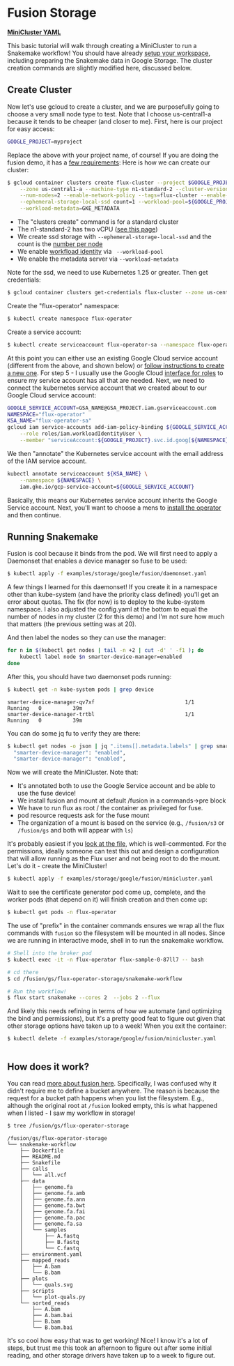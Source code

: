# Fusion Storage

 **[MiniCluster YAML](https://github.com/flux-framework/flux-operator/blob/main/examples/storage/google/fusion/minicluster.yaml)**

This basic tutorial will walk through creating a MiniCluster to run a Snakemake workflow! You should have
already [setup your workspace](setup.md), including preparing the Snakemake data in
Google Storage. The cluster creation commands are slightly modified here, discussed below.

## Create Cluster

Now let's use gcloud to create a cluster, and we are purposefully going to choose
a very small node type to test. Note that I choose us-central1-a because it tends
to be cheaper (and closer to me). First, here is our project for easy access:

```bash
GOOGLE_PROJECT=myproject
```

Replace the above with your project name, of course! If you are doing the fusion demo, it
has a [few requirements](https://github.com/seqeralabs/wave-showcase/tree/master/example-gke):
Here is how we can create our cluster:

```bash
$ gcloud container clusters create flux-cluster --project $GOOGLE_PROJECT \
    --zone us-central1-a --machine-type n1-standard-2 --cluster-version 1.25 \
    --num-nodes=2 --enable-network-policy --tags=flux-cluster --enable-intra-node-visibility \
    --ephemeral-storage-local-ssd count=1 --workload-pool=${GOOGLE_PROJECT}.svc.id.goog \
    --workload-metadata=GKE_METADATA
```

 - The "clusters create" command is for a standard cluster
 - The n1-standard-2 has two vCPU ([see this page](https://cloud.google.com/compute/docs/general-purpose-machines))
 - We create ssd storage with `--ephemeral-storage-local-ssd` and the count is the [number per node](https://cloud.google.com/kubernetes-engine/docs/how-to/persistent-volumes/local-ssd)
 - We enable [workfload identity](https://cloud.google.com/kubernetes-engine/docs/how-to/workload-identity) via ` --workload-pool`
 - We enable the metadata server via `--workload-metadata`

Note for the ssd, we need to use Kubernetes 1.25 or greater. Then get credentials:

```bash
$ gcloud container clusters get-credentials flux-cluster --zone us-central1-a --project $GOOGLE_PROJECT
```

Create the "flux-operator" namespace:

```bash
$ kubectl create namespace flux-operator
```

Create a service account:

```bash
$ kubectl create serviceaccount flux-operator-sa --namespace flux-operator
```

At this point you can either use an existing Google Cloud service account (different from the above, and shown below)
or [follow instructions to create a new one](https://cloud.google.com/kubernetes-engine/docs/how-to/workload-identity#gcloud_3).
For step 5 - I usually use the Google Cloud [interface for roles](https://console.cloud.google.com/iam-admin/iam) 
to ensure my service account has all that are needed. Next, we need to connect the kubernetes service account
that we created about to our Google Cloud service account:

```bash
GOOGLE_SERVICE_ACCOUNT=GSA_NAME@GSA_PROJECT.iam.gserviceaccount.com
NAMESPACE="flux-operator"
KSA_NAME="flux-operator-sa"
gcloud iam service-accounts add-iam-policy-binding ${GOOGLE_SERVICE_ACCOUNT} \
    --role roles/iam.workloadIdentityUser \
    --member "serviceAccount:${GOOGLE_PROJECT}.svc.id.goog[${NAMESPACE}/${KSA_NAME}]"
```

We then "annotate" the Kubernetes service account with the email address of the IAM service account.

```bash
kubectl annotate serviceaccount ${KSA_NAME} \
    --namespace ${NAMESPACE} \
    iam.gke.io/gcp-service-account=${GOOGLE_SERVICE_ACCOUNT}
```

Basically, this means our Kubernetes service account inherits the Google Service account.
Next, you'll want to choose a mens to [install the operator](https://flux-framework.org/flux-operator/getting_started/user-guide.html#install) 
and then continue.

## Running Snakemake

Fusion is cool because it binds from the pod. We will first need to apply a Daemonset that enables a device
manager so fuse to be used:

```bash
$ kubectl apply -f examples/storage/google/fusion/daemonset.yaml
```

A few things I learned for this daemonset! If you create it in a namespace other than kube-system (and have the
priority class defined) you'll get an error about quotas. The fix (for now) is to deploy to the kube-system
namespace. I also adjusted the config.yaml at the bottom to equal the number of nodes in my cluster (2 for this demo)
and I'm not sure how much that matters (the previous setting was at 20). 

And then label the nodes so they can use the manager:

```bash
for n in $(kubectl get nodes | tail -n +2 | cut -d' ' -f1 ); do
    kubectl label node $n smarter-device-manager=enabled
done 
```

After this, you should have two daemonset pods running:

```bash
$ kubectl get -n kube-system pods | grep device
```
```console
smarter-device-manager-qv7xf                             1/1     Running   0          39m
smarter-device-manager-trtbl                             1/1     Running   0          39m
```

You can do some jq fu to verify they are there:

```bash
$ kubectl get nodes -o json | jq ".items[].metadata.labels" | grep smarter
  "smarter-device-manager": "enabled",
  "smarter-device-manager": "enabled",
```

Now we will create the MiniCluster. Note that:

 - It's annotated both to use the Google Service account and be able to use the fuse device!
 - We install fusion and mount at default /fusion in a commands->pre block
 - We have to run flux as root / the container as privileged for fuse.
 - pod resource requests ask for the fuse mount
 - The organization of a mount is based on the service (e.g., `/fusion/s3` or `/fusion/gs` and both will appear with `ls`)

It's probably easiest if you [look at the file](https://github.com/flux-framework/flux-operator/blob/main/examples/storage/google/fusion/minicluster.yaml), 
which is well-commented. For the permissions, ideally someone can test this out and design a configuration that will allow
running as the Flux user and not being root to do the mount. Let's do it - create the MiniCluster!

```bash
$ kubectl apply -f examples/storage/google/fusion/minicluster.yaml
```

Wait to see the certificate generator pod come up, complete, and the worker pods (that depend on it) will finish creation and
then come up:

```bash
$ kubectl get pods -n flux-operator
```

The use of "prefix" in the container commands ensures we wrap all the flux commands with `fusion` so
the filesystem will be mounted in all nodes. Since we are running in interactive mode, 
shell in to run the snakemake workflow.


```bash
# Shell into the broker pod
$ kubectl exec -it -n flux-operator flux-sample-0-87ll7 -- bash 

# cd there
$ cd /fusion/gs/flux-operator-storage/snakemake-workflow

# Run the workflow!
$ flux start snakemake --cores 2  --jobs 2 --flux
```

And likely this needs refining in terms of how we automate (and optimizing the bind and permissions), but
it's a pretty good feat to figure out given that other storage options have taken up to a week!
When you exit the container:

```bash
$ kubectl delete -f examples/storage/google/fusion/minicluster.yaml
```


```{include} includes/cleanup.md
```



## How does it work?

You can read [more about fusion here](https://seqera.io/fusion/). Specifically, I was confused why it didn't require me to define
a bucket anywhere. The reason is because the request for a bucket path happens when you list the filesystem. E.g.,
although the original root at `/fusion` looked empty, this is what happened when I listed - I saw my workflow 
in storage!

```bash
$ tree /fusion/gs/flux-operator-storage
```
```console
/fusion/gs/flux-operator-storage
└── snakemake-workflow
    ├── Dockerfile
    ├── README.md
    ├── Snakefile
    ├── calls
    │   └── all.vcf
    ├── data
    │   ├── genome.fa
    │   ├── genome.fa.amb
    │   ├── genome.fa.ann
    │   ├── genome.fa.bwt
    │   ├── genome.fa.fai
    │   ├── genome.fa.pac
    │   ├── genome.fa.sa
    │   └── samples
    │       ├── A.fastq
    │       ├── B.fastq
    │       └── C.fastq
    ├── environment.yaml
    ├── mapped_reads
    │   ├── A.bam
    │   └── B.bam
    ├── plots
    │   └── quals.svg
    ├── scripts
    │   └── plot-quals.py
    └── sorted_reads
        ├── A.bam
        ├── A.bam.bai
        ├── B.bam
        └── B.bam.bai
```

It's so cool how easy that was to get working! Nice! I know it's a lot of steps, but trust me
this took an afternoon to figure out after some initial reading, and other storage drivers
have taken up to a week to figure out.
